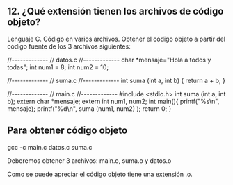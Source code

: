 ## 12. ¿Qué extensión tienen los archivos de código objeto?
Lenguaje C. Código en varios archivos. Obtener el código objeto a partir del código fuente de los 3 archivos siguientes:


//-------------
// datos.c
//-------------
char *mensaje="Hola a todos y todas";
int num1 = 8;
int num2 = 10;

//-------------
// suma.c
//-------------
int suma (int a, int b) {
return a + b;
}

//-------------
// main.c
//-------------
#include <stdio.h>
int suma (int a, int b);
extern char *mensaje;
extern int num1, num2;
int main(){
printf("%s\n", mensaje);
printf("%d\n", suma (num1, num2) );
return 0;
}
## Para obtener código objeto
gcc -c main.c datos.c suma.c


Deberemos obtener 3 archivos: main.o, suma.o y datos.o

Como se puede apreciar el código objeto tiene una extensión .o.
